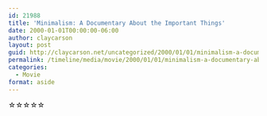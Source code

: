 ```yaml
---
id: 21988
title: 'Minimalism: A Documentary About the Important Things'
date: 2000-01-01T00:00:00-06:00
author: claycarson
layout: post
guid: http://claycarson.net/uncategorized/2000/01/01/minimalism-a-documentary-about-the-important-things/
permalink: /timeline/media/movie/2000/01/01/minimalism-a-documentary-about-the-important-things/
categories:
  - Movie
format: aside
---
```

<div class="media-details"></div>

<div class="media-creator"></div>

<div class="media-rating">☆☆☆☆☆</div>